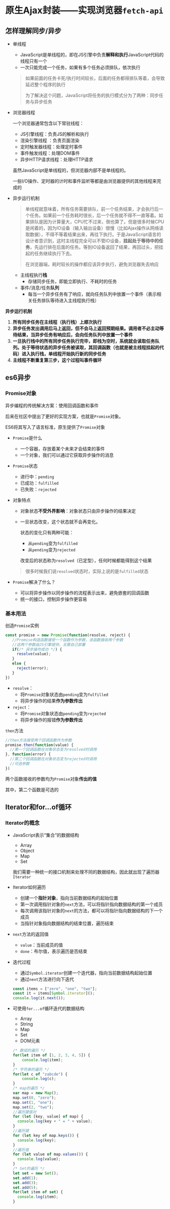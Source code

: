 # 原生Ajax封装——实现浏览器`fetch-api`

## 怎样理解同步/异步

* 单线程

  * JavaScript是单线程的，即在JS引擎中负责**解释和执行**JavaScript代码的线程只有一个
  * 一次只能完成一个任务，如果有多个任务必须排队，依次执行

  >  如果前面的任务卡死/执行时间较长，后面的任务都得排队等着，会导致延迟整个程序的执行
  >
  > 为了解决这个问题，JavaScript将任务的执行模式分为了两种：同步任务与异步任务

* 浏览器线程

  一个浏览器通常包含以下常驻线程：

  * JS引擎线程：负责JS的解析和执行

  - 渲染引擎线程 ：负责页面渲染
  - 定时触发器线程：处理定时事件
  - 事件触发线程：处理DOM事件
  - 异步HTTP请求线程：处理HTTP请求

  虽然JavaScript是单线程的，但浏览器内部不是单线程的。

  一些I/O操作、定时器的计时和事件监听等都是由浏览器提供的其他线程来完成的

* 异步运行机制

  > 单线程就意味着，所有任务需要排队，前一个任务结束，才会执行后一个任务。如果前一个任务耗时很长，后一个任务就不得不一直等着。如果排队是因为计算量大，CPU忙不过来，倒也算了。但是很多时候CPU是闲着的，因为IO设备（输入输出设备）很慢（比如Ajax操作从网络读取数据），不得不等着结果出来，再往下执行。于是JavaScript语言的设计者意识到，这时主线程完全可以不管IO设备，**挂起处于等待中的任务**，先运行排在后面的任务。等到IO设备返回了结果，再回过头，把挂起的任务继续执行下去。
  >
  > 在浏览器端，耗时较长的操作都应该异步执行，避免浏览器失去响应

  * 主线程执行**栈**
    * 存储同步任务，即能立即执行、不耗时的任务
  * 事件/消息/任务**队列**
    * 每当一个异步任务有了响应，就向任务队列中放置一个事件（表示相关任务排队等待进入主线程执行栈）



**异步运行机制** 

1. **所有同步任务在主线程（执行栈）上顺次执行**
2. **异步任务发出调用后马上返回，但不会马上返回预期结果。调用者不必主动等待结果，当异步任务有响应后，会向任务队列中放置一个事件**
3. **一旦执行栈中的所有同步任务执行完毕，即栈为空时，系统就会读取任务队列。处于等待状态的异步任务被读取，其回调函数（也就是被主线程挂起的代码）进入执行栈，单线程开始执行新的同步任务**
4. **主线程不断重复第三步，这个过程叫事件循环**



## es6异步

### Promise对象

异步编程的传统解决方案：使用回调函数和事件

后来在社区中提出了更好的实现方案，也就是`Promise`对象。

ES6将其写入了语言标准，原生提供了`Promise`对象

* `Promise`是什么

  * 一个容器，存放着某个未来才会结束的事件
  * 一个对象，我们可以通过它获取异步操作的消息

* `Promise`状态

  * 进行中：`pending`
  * 已成功：`fulfilled`
  * 已失败：`rejected`

* 对象特点

  * 对象状态**不受外界影响**：对象状态只由异步操作的结果决定

  * 一旦状态改变，这个状态就不会再变化。

    状态的变化只有两种可能：

    * 从`pending`变为`fulfilled`
    * 从`pending`变为`rejected`

    改变后的状态称为`resolved`（已定型），任何时候都能得到这个结果

  > 很多时候我们说`resolved`状态时，实际上说的是`fulfilled`状态

* `Promise`解决了什么？
  * 可以将异步操作以同步操作的流程表示出来，避免嵌套的回调函数
  * 统一的接口，控制异步操作更容易



### 基本用法

创造`Promise`实例

```JavaScript
const promise = new Promise(function(resolve, reject) {
   //Promise构造函数接受一个函数作为参数，该函数接收两个参数
   //这两个参数由JS引擎提供，无需自己部署 
   if(/* 异步操作成功 */) {
     resolve(value);
   }
   else {
     reject(error);
   }
})
```

* `resolve`：
  * 将`Promise`对象状态由`pending`变为`fulfilled`
  * 将异步操作的结果**作为参数传出** 
* `reject`：
  * 将`Promise`对象状态由`pending`变为`rejected`
  * 将异步操作的报错**作为参数传出**



`then`方法

```JavaScript
//then方法接受两个回调函数作为参数
promise.then(function(value) {
  //第一个回调函数在对象状态变为resolved时调用
}, function(error) {
  //第二个回调函数在对象状态变为rejected时调用
  //可选参数
})
```

两个函数接收的参数均为`Promise`对象**传出的值**

其中，第二个函数是可选的





## Iterator和for...of循环

### Iterator的概念

* JavaScript表示“集合”的数据结构
  * Array
  * Object
  * Map
  * Set

  我们需要一种统一的接口机制来处理不同的数据结构，因此就出现了遍历器`Iterator`

* Iterator如何遍历

  * 创建一个**指针对象**，指向当前数据结构的起始位置
  * 第一次调用指针对象的`next`方法，可以将指针指向数据结构的第一个成员
  * 每次调用该指针对象的`next`的方法，都可以将指针指向数据结构的下一个成员
  * 当指针对象指向数据结构的结束位置，遍历结束

* `next`方法的返回值

  * `value`：当前成员的值
  * `done`：布尔值，表示遍历是否结束

* 迭代过程

  * 通过`Symbol.iterator`创建一个迭代器，指向当前数据结构起始位置
  * 通过`next`方法进行向下迭代

  ```javascript
  const items = ["zero", "one", "two"];
  const it = items[Symbol.iterator]();
  console.log(it.next());
  ```


* 可使用`for...of`循环迭代的数据结构

  * Array
  * String
  * Map
  * Set
  * DOM元素

  ```JavaScript
  /* 数组的遍历 */
  for(let item of [1, 2, 3, 4, 5]) {
      console.log(item);
  }
  /* 字符串的遍历 */
  for(let c of "zabcde") {
      console.log(c);
  }
  /* map的遍历 */
  var map = new Map();
  map.set(0, "zero");
  map.set(1, "one");
  map.set(2, "two");
  //遍历键值对
  for (let [key, value] of map) {
    console.log(key + " = " + value);
  }
  //遍历键
  for (let key of map.keys()) {
    console.log(key);
  }
  //遍历值
  for (let value of map.values()) {
    console.log(value);
  }
  /* Set的遍历 */
  let set = new Set();
  set.add(1);
  set.add(3);
  set.add(5);
  for(let item of set) {
    console.log(item);
  }
  ```


